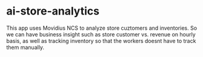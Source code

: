 # ai-store-analytics

This app uses Movidius NCS to analyze store cuztomers and inventories.  So we can have business insight such as store customer vs. revenue on hourly basis, as well as tracking inventory so that the workers doesnt have to track them manually.